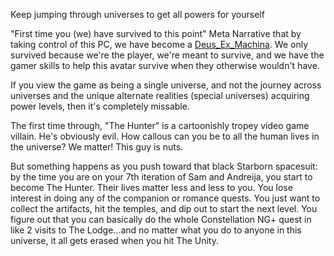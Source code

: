 Keep jumping through universes to get all powers for yourself

"First time you (we) have survived to this point" Meta Narrative that by taking control of this PC, we have become a [Deus_Ex_Machina](Deus_Ex_Machina.md). We only survived because we're the player, we're meant to survive, and we have the gamer skills to help this avatar survive when they otherwise wouldn't have.

If you view the game as being a single universe, and not the journey across universes and the unique alternate realities (special universes) acquiring power levels, then it's completely missable.

The first time through, "The Hunter" is a cartoonishly tropey video game villain. He's obviously evil. How callous can you be to all the human lives in the universe? We matter! This guy is nuts.

But something happens as you push toward that black Starborn spacesuit: by the time you are on your 7th iteration of Sam and Andreija, you start to become The Hunter. Their lives matter less and less to you. You lose interest in doing any of the companion or romance quests. You just want to collect the artifacts, hit the temples, and dip out to start the next level. You figure out that you can basically do the whole Constellation NG+ quest in like 2 visits to The Lodge...and no matter what you do to anyone in this universe, it all gets erased when you hit The Unity.
